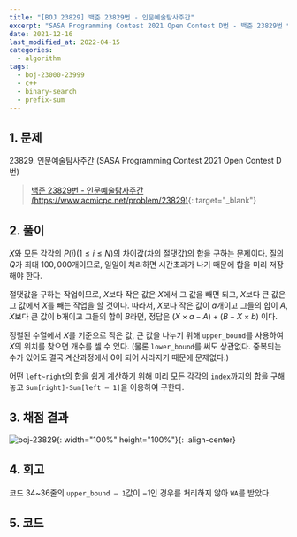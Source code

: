 ```yaml
---
title: "[BOJ 23829] 백준 23829번 - 인문예술탐사주간"
excerpt: "SASA Programming Contest 2021 Open Contest D번 - 백준 23829번 인문예술탐사주간 풀이"
date: 2021-12-16
last_modified_at: 2022-04-15
categories:
  - algorithm
tags:
  - boj-23000-23999
  - c++
  - binary-search
  - prefix-sum
---
```


## 1. 문제
$23829$. 인문예술탐사주간 (SASA Programming Contest 2021 Open Contest D번)

> [백준 23829번 - 인문예술탐사주간 (https://www.acmicpc.net/problem/23829)](https://www.acmicpc.net/problem/23829){: target="_blank"}

## 2. 풀이

$X$와 모든 각각의 $P(i)(1\leq i\leq N)$의 차이값(차의 절댓값)의 합을 구하는 문제이다. 질의 $Q$가 최대 $100,000$개이므로, 일일이 처리하면 시간초과가 나기 때문에 합을 미리 저장해야 한다. 

절댓값을 구하는 작업이므로, $X$보다 작은 값은 $X$에서 그 값을 빼면 되고, $X$보다 큰 값은 그 값에서 $X$를 빼는 작업을 할 것이다. 따라서, $X$보다 작은 값이 $a$개이고 그들의 합이 $A$, $X$보다 큰 값이 $b$개이고 그들의 합이 $B$라면, 정답은 $(X \times a - A) + (B - X \times b)$ 이다.

정렬된 수열에서 $X$를 기준으로 작은 값, 큰 값을 나누기 위해 `upper_bound`를 사용하여 $X$의 위치를 찾으면 개수를 셀 수 있다. (물론 `lower_bound`를 써도 상관없다. 중복되는 수가 있어도 결국 계산과정에서 $0$이 되어 사라지기 때문에 문제없다.) 

어떤 `left~right`의 합을 쉽게 계산하기 위해 미리 모든 각각의 `index`까지의 합을 구해 놓고 `Sum[right]-Sum[left – 1]`을 이용하여 구한다.

## 3. 채점 결과

![boj-23829](https://user-images.githubusercontent.com/30232837/160953681-be892f4f-2666-451a-8ca9-8f383c6f21b6.png "boj-23829"){: width="100%" height="100%"}{: .align-center}

## 4. 회고

코드 34~36줄의 `upper_bound – 1`값이 $-1$인 경우를 처리하지 않아 `WA`를 받았다.

## 5. 코드

<script src="https://gist.github.com/BurningFalls/298027935b1c5b48c42f0500bb35e63d.js"></script>